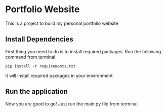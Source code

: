 
# Portfolio Website

This is a project to build my personal portfolio website

## Install Dependencies
First thing you need to do is to install required packages. Run the following command from terminal 

```
pip install -r requirements.txt
```
It will install required packages in your environment

## Run the application
Now you are good to go! Just run the main.py file from terminal.